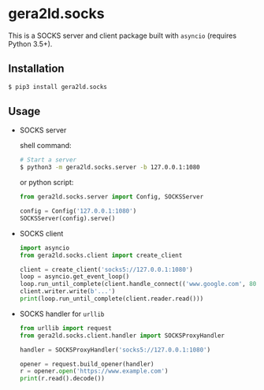 # gera2ld.socks

This is a SOCKS server and client package built with `asyncio` (requires Python 3.5+).

## Installation

``` sh
$ pip3 install gera2ld.socks
```

## Usage

* SOCKS server

  shell command:
  ``` sh
  # Start a server
  $ python3 -m gera2ld.socks.server -b 127.0.0.1:1080
  ```

  or python script:
  ``` python
  from gera2ld.socks.server import Config, SOCKSServer

  config = Config('127.0.0.1:1080')
  SOCKSServer(config).serve()
  ```

* SOCKS client

  ``` python
  import asyncio
  from gera2ld.socks.client import create_client

  client = create_client('socks5://127.0.0.1:1080')
  loop = asyncio.get_event_loop()
  loop.run_until_complete(client.handle_connect(('www.google.com', 80)))
  client.writer.write(b'...')
  print(loop.run_until_complete(client.reader.read()))
  ```

* SOCKS handler for `urllib`

  ``` python
  from urllib import request
  from gera2ld.socks.client.handler import SOCKSProxyHandler

  handler = SOCKSProxyHandler('socks5://127.0.0.1:1080')

  opener = request.build_opener(handler)
  r = opener.open('https://www.example.com')
  print(r.read().decode())
  ```
